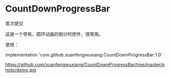 # CountDownProgressBar
首次提交

这是一个带有，圆环动画的倒计时控件，很常用。

使用：

implementation 'com.github.xuanfengwuxiang:CountDownProgressBar:1.0'

https://github.com/xuanfengwuxiang/CountDownProgressBar/tree/master/photo/demo.jpg